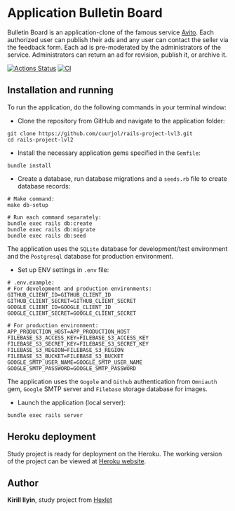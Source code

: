 # Application Bulletin Board

Bulletin Board is an application-clone of the famous service [Avito](https://www.avito.ru/). Each authorized user can 
publish their ads and any user can contact the seller via the feedback form. Each ad is pre-moderated by the 
administrators of the service. Administrators can return an ad for revision, publish it, or archive it.

[![Actions Status](https://github.com/cuurjol/rails-project-lvl3/workflows/hexlet-check/badge.svg)](https://github.com/cuurjol/rails-project-lvl3/actions)
[![CI](https://github.com/cuurjol/rails-project-lvl3/actions/workflows/main.yml/badge.svg)](https://github.com/cuurjol/rails-project-lvl3/actions/workflows/main.yml)

## Installation and running

To run the application, do the following commands in your terminal window:

* Clone the repository from GitHub and navigate to the application folder:
```
git clone https://github.com/cuurjol/rails-project-lvl3.git
cd rails-project-lvl2
```

* Install the necessary application gems specified in the `Gemfile`:
```
bundle install
```

* Create a database, run database migrations and a `seeds.rb` file to create database records:
```
# Make command:
make db-setup

# Run each command separately:
bundle exec rails db:create
bundle exec rails db:migrate
bundle exec rails db:seed
```

The application uses the `SQLite` database for development/test environment and the `Postgresql` database for
production environment.

* Set up ENV settings in `.env` file:
```
# .env.example:
# For development and production environments:
GITHUB_CLIENT_ID=GITHUB_CLIENT_ID
GITHUB_CLIENT_SECRET=GITHUB_CLIENT_SECRET
GOOGLE_CLIENT_ID=GOOGLE_CLIENT_ID
GOOGLE_CLIENT_SECRET=GOOGLE_CLIENT_SECRET

# For production environment:
APP_PRODUCTION_HOST=APP_PRODUCTION_HOST
FILEBASE_S3_ACCESS_KEY=FILEBASE_S3_ACCESS_KEY
FILEBASE_S3_SECRET_KEY=FILEBASE_S3_SECRET_KEY
FILEBASE_S3_REGION=FILEBASE_S3_REGION
FILEBASE_S3_BUCKET=FILEBASE_S3_BUCKET
GOOGLE_SMTP_USER_NAME=GOOGLE_SMTP_USER_NAME
GOOGLE_SMTP_PASSWORD=GOOGLE_SMTP_PASSWORD
```

The application uses the `Gogole` and `Github` authentication from `Omniauth` gem, `Google` SMTP server
and `Filebase` storage database for images.

* Launch the application (local server):
```
bundle exec rails server
```

## Heroku deployment

Study project is ready for deployment on the Heroku. The working version of the project can be viewed at
[Heroku website](https://cuurjol-hexlet-bulletin-board.herokuapp.com/).

## Author

**Kirill Ilyin**, study project from [Hexlet](https://ru.hexlet.io/)
